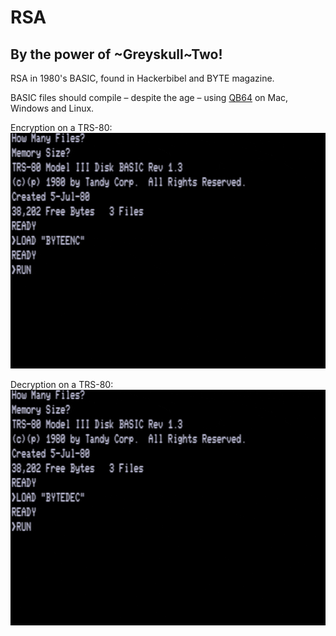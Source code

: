 # RSA
## By the power of ~Greyskull~Two!

RSA in 1980's BASIC, found in Hackerbibel and BYTE magazine.

BASIC files should compile – despite the age – using [QB64](https://www.qb64.org/portal/) on Mac, Windows and Linux.

Encryption on a TRS-80:
![BYTE encryption on a TRS-80](enc-trs80.gif)

Decryption on a TRS-80:
![BYTE decryption on a TRS-80](dec-trs80.gif)
